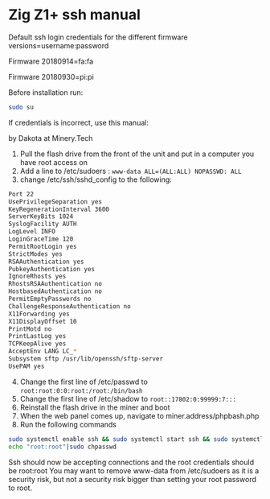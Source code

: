 # Zig Z1+ ssh manual
Default ssh login credentials for the different firmware versions=username:password

Firmware 20180914=fa:fa

Firmware 20180930=pi:pi

Before installation run:
```sh
sudo su
```

If credentials is incorrect, use this manual:

by Dakota at Minery.Tech

1. Pull the flash drive from the front of the unit and put in a computer you have root access on
2. Add a line to /etc/sudoers : `www-data ALL=(ALL:ALL) NOPASSWD: ALL`
3. change /etc/ssh/sshd_config to the following:

```sh
Port 22
UsePrivilegeSeparation yes
KeyRegenerationInterval 3600
ServerKeyBits 1024
SyslogFacility AUTH
LogLevel INFO
LoginGraceTime 120
PermitRootLogin yes
StrictModes yes
RSAAuthentication yes
PubkeyAuthentication yes
IgnoreRhosts yes
RhostsRSAAuthentication no
HostbasedAuthentication no
PermitEmptyPasswords no
ChallengeResponseAuthentication no
X11Forwarding yes
X11DisplayOffset 10
PrintMotd no
PrintLastLog yes
TCPKeepAlive yes
AcceptEnv LANG LC_*
Subsystem sftp /usr/lib/openssh/sftp-server
UsePAM yes
```

4. Change the first line of /etc/passwd to
    `root:root:0:0:root:/root:/bin/bash`
5. Change the first line of /etc/shadow to
    `root::17802:0:99999:7:::`
6. Reinstall the flash drive in the miner and boot
7. When the web panel comes up, navigate to miner.address/phpbash.php
8. Run the following commands 
```sh
sudo systemctl enable ssh && sudo systemctl start ssh && sudo systemctl status ssh
echo "root:root"|sudo chpasswd
```


Ssh should now be accepting connections and the root credentials should be root:root
You may want to remove www-data from /etc/sudoers as it is a security risk, but not a security risk bigger than setting your root password to root.

